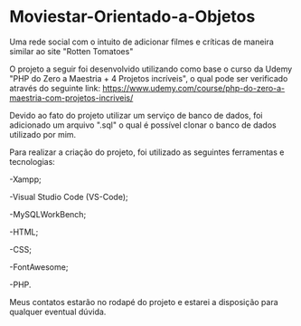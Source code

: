 # Moviestar-Orientado-a-Objetos
Uma rede social com o intuito de adicionar filmes e críticas de maneira similar ao site "Rotten Tomatoes"

O projeto a seguir foi desenvolvido utilizando como base o curso da Udemy "PHP do Zero a Maestria + 4 Projetos incríveis", o qual pode ser verificado através do seguinte link:
https://www.udemy.com/course/php-do-zero-a-maestria-com-projetos-incriveis/

Devido ao fato do projeto utilizar um serviço de banco de dados, foi adicionado um arquivo ".sql" o qual é possível clonar o banco de dados utilizado por mim.

Para realizar a criação do projeto, foi utilizado as seguintes ferramentas e tecnologias:

-Xampp;

-Visual Studio Code (VS-Code);

-MySQLWorkBench;

-HTML;

-CSS;

-FontAwesome;

-PHP.

Meus contatos estarão no rodapé do projeto e estarei a disposição para qualquer eventual dúvida.

